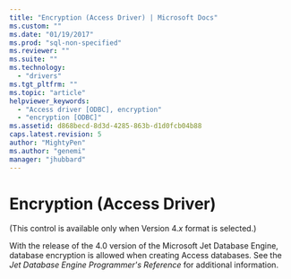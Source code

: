 ```yaml
---
title: "Encryption (Access Driver) | Microsoft Docs"
ms.custom: ""
ms.date: "01/19/2017"
ms.prod: "sql-non-specified"
ms.reviewer: ""
ms.suite: ""
ms.technology: 
  - "drivers"
ms.tgt_pltfrm: ""
ms.topic: "article"
helpviewer_keywords: 
  - "Access driver [ODBC], encryption"
  - "encryption [ODBC]"
ms.assetid: d868becd-8d3d-4285-863b-d1d0fcb04b88
caps.latest.revision: 5
author: "MightyPen"
ms.author: "genemi"
manager: "jhubbard"
---
```

# Encryption (Access Driver)
(This control is available only when Version 4.*x* format is selected.)  
  
 With the release of the 4.0 version of the Microsoft Jet Database Engine, database encryption is allowed when creating Access databases. See the *Jet Database Engine Programmer's Reference* for additional information.